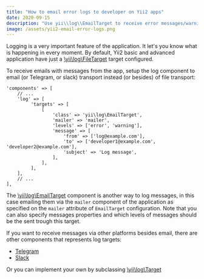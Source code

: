 ```yaml
---
title: "How to email error logs to developer on Yii2 apps"
date: 2020-09-15
description: "Use yii\\log\\EmailTarget to receive error messages/warnings from your Yii2 application directly in your inbox."
image: /assets/yii2-email-error-logs.png
---
```

Logging is a very important feature of the application. It let's you know what is happening in every moment. By default, Yii2 basic and advanced application have just a [\yii\log\FileTarget](https://www.yiiframework.com/doc/api/2.0/yii-log-filetarget) target configured.

To receive emails with messages from the app, setup the log component to email (or Telegram, or slack) transport instead (or besides) of file transport:

```
'components' => [
    // ...
    'log' => [
         'targets' => [
             [
                 'class' => 'yii\log\EmailTarget',
                 'mailer' => 'mailer',
                 'levels' => ['error', 'warning'],
                 'message' => [
                     'from' => ['log@example.com'],
                     'to' => ['developer1@example.com', 'developer2@example.com'],
                     'subject' => 'Log message',
                 ],
             ],
         ],
    ],
    // ...
],
```

The [\yii\log\EmailTarget](https://www.yiiframework.com/doc/api/2.0/yii-log-emailtarget) component is another way to log  messages, in this case emailing them via the `mailer` component of the application as specified on the `mailer` attribute of `EmailTarget` configuration. Note that you can also specify messages properties and which levels of messages should be the sent trough this target.

If you want to receive messages via other platforms besides email, there are other components that represents log targets:
* [Telegram](https://github.com/sergeymakinen/yii2-telegram-log)
* [Slack](https://github.com/sergeymakinen/yii2-slack-log)

Or you can implement your own by subclassing
[\yii\log\Target](https://www.yiiframework.com/doc/api/2.0/yii-log-target)
